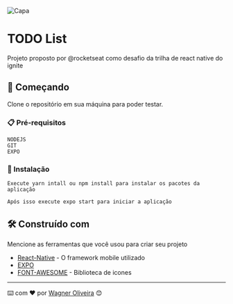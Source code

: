 ![Capa](https://user-images.githubusercontent.com/61123555/185728838-bb0938d6-0513-49be-a9cf-72928c0be5ff.png)

# TODO List

Projeto proposto por @rocketseat como desafio da trilha de react native do ignite

## 🚀 Começando

Clone o repositório em sua máquina para poder testar.

### 📋 Pré-requisitos

```
NODEJS
GIT 
EXPO
```

### 🔧 Instalação


```
Execute yarn intall ou npm install para instalar os pacotes da aplicação
```

```
Após isso execute expo start para iniciar a aplicação
```

## 🛠️ Construído com

Mencione as ferramentas que você usou para criar seu projeto

* [React-Native](https://reactnative.dev/) - O framework mobile utilizado
* [EXPO](https://expo.dev/) 
* [FONT-AWESOME](https://fontawesome.com/) - Biblioteca de icones

---
⌨️ com ❤️ por [Wagner Oliveira](https://github.com/wagner477) 😊
